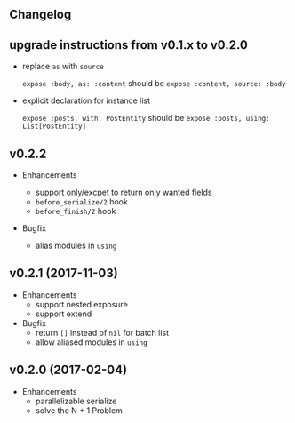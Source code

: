 ## Changelog

## upgrade instructions from v0.1.x to v0.2.0
* replace `as` with `source`

    `expose :body, as: :content` should be `expose :content, source: :body`

* explicit declaration for instance list

    `expose :posts, with: PostEntity` should be `expose :posts, using: List[PostEntity]`

## v0.2.2
* Enhancements
  * support only/excpet to return only wanted fields
  * `before_serialize/2` hook
  * `before_finish/2` hook

* Bugfix
  * alias modules in `using`

## v0.2.1 (2017-11-03)
* Enhancements
  * support nested exposure
  * support extend
* Bugfix
  * return `[]` instead of `nil` for batch  list
  * allow aliased modules in `using`

## v0.2.0 (2017-02-04)
* Enhancements
  * parallelizable serialize
  * solve the N + 1 Problem

